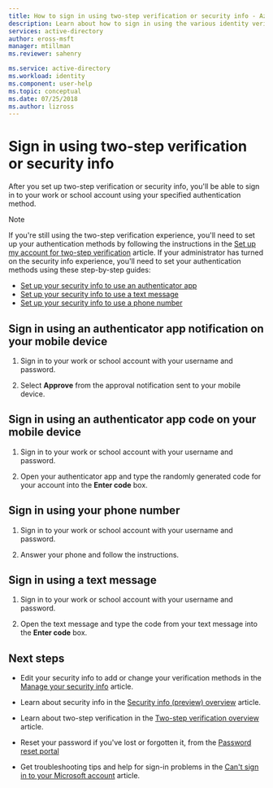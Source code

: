 ```yaml
---
title: How to sign in using two-step verification or security info - Azure Active Directory | Microsoft Docs
description: Learn about how to sign in using the various identity verification methods in security info.
services: active-directory
author: eross-msft
manager: mtillman
ms.reviewer: sahenry

ms.service: active-directory
ms.workload: identity
ms.component: user-help
ms.topic: conceptual
ms.date: 07/25/2018
ms.author: lizross
---
```


# Sign in using two-step verification or security info

After you set up two-step verification or security info, you'll be able to sign in to your work or school account using your specified authentication method.

>[!Note]
>If you're still using the two-step verification experience, you'll need to set up your authentication methods by following the instructions in the [Set up my account for two-step verification](multi-factor-authentication-end-user-first-time.md) article. If your administrator has turned on the security info experience, you'll need to set your authentication methods using these step-by-step guides:<ul><li>[Set up your security info to use an authenticator app](security-info-setup-auth-app.md)</li><li>[Set up your security info to use a text message](security-info-setup-text-msg.md)</li><li>[Set up your security info to use a phone number](security-info-setup-phone-number.md)</li></ul>

## Sign in using an authenticator app notification on your mobile device

1. Sign in to your work or school account with your username and password.

2. Select **Approve** from the approval notification sent to your mobile device.


## Sign in using an authenticator app code on your mobile device

1. Sign in to your work or school account with your username and password.

2. Open your authenticator app and type the randomly generated code for your account into the **Enter code** box.


## Sign in using your phone number

1. Sign in to your work or school account with your username and password.

2. Answer your phone and follow the instructions.


## Sign in using a text message

1. Sign in to your work or school account with your username and password.

2. Open the text message and type the code from your text message into the **Enter code** box.


## Next steps

- Edit your security info to add or change your verification methods in the [Manage your security info](security-info-manage-settings.md) article. 

- Learn about security info in the [Security info (preview) overview](user-help-security-info-overview.md) article.

- Learn about two-step verification in the [Two-step verification overview](user-help-two-step-verification-overview.md) article. 

- Reset your password if you've lost or forgotten it, from the [Password reset portal](https://passwordreset.microsoftonline.com/)

- Get troubleshooting tips and help for sign-in problems in the [Can't sign in to your Microsoft account](https://support.microsoft.com/help/12429/microsoft-account-sign-in-cant) article.